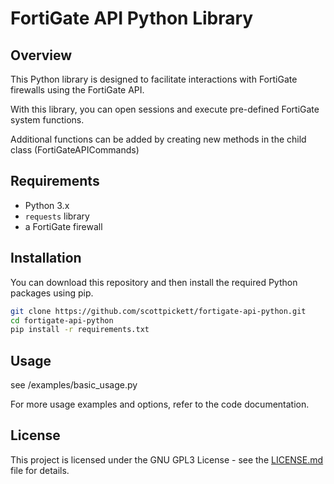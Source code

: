 # FortiGate API Python Library

## Overview

This Python library is designed to facilitate interactions with FortiGate firewalls using the FortiGate API.

With this library, you can open sessions and execute pre-defined FortiGate system functions.

Additional functions can be added by creating new methods in the child class (FortiGateAPICommands)

## Requirements

- Python 3.x
- `requests` library
- a FortiGate firewall

## Installation

You can download this repository and then install the required Python packages using pip.

```bash
git clone https://github.com/scottpickett/fortigate-api-python.git
cd fortigate-api-python
pip install -r requirements.txt
```

## Usage

see /examples/basic_usage.py

For more usage examples and options, refer to the code documentation.

## License

This project is licensed under the GNU GPL3 License - see the [LICENSE.md](LICENSE.md) file for details.
